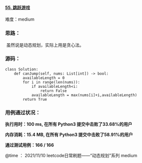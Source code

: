 #### [55. 跳跃游戏](https://leetcode-cn.com/problems/jump-game/)

难度：medium

### **思路：**

​			虽然说是动态规划，实际上用是贪心法。

### **源码：**

```
class Solution:
    def canJump(self, nums: List[int]) -> bool:
        availableLength = 0
        for i in range(len(nums)):
            if availableLength<i:
                return False
            availableLength = max(nums[i]+i,availableLength)
        return True

```



### **用例通过状况：**

**执行用时：100 ms, 在所有 Python3 提交中击败了33.68%的用户**

**内存消耗：15.4 MB, 在所有 Python3 提交中击败了58.91%的用户**

**通过测试用例：166 / 166**



@time ： 2021/11/10  leetcode日常刷题——“动态规划”系列  medium

